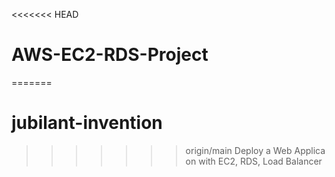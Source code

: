<<<<<<< HEAD
# AWS-EC2-RDS-Project
=======
# jubilant-invention
>>>>>>> origin/main
Deploy a Web Applica on with EC2, RDS, Load Balancer
